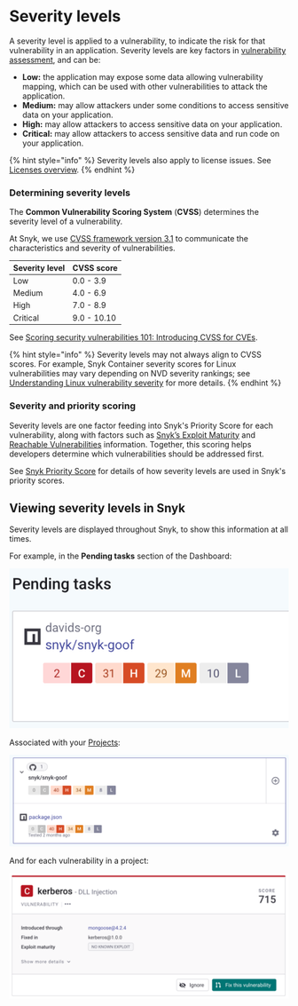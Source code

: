 # Severity levels

A severity level is applied to a vulnerability, to indicate the risk for that vulnerability in an application. Severity levels are key factors in [vulnerability assessment](https://snyk.io/learn/vulnerability-assessment/), and can be:

* **Low:** the application may expose some data allowing vulnerability mapping, which can be used with other vulnerabilities to attack the application.
* **Medium:** may allow attackers under some conditions to access sensitive data on your application.
* **High:** may allow attackers to access sensitive data on your application.
* **Critical:** may allow attackers to access sensitive data and run code on your application.

{% hint style="info" %}
Severity levels also apply to license issues. See [Licenses overview](https://docs.snyk.io/snyk-open-source/licenses).
{% endhint %}

### Determining severity levels

The **Common Vulnerability Scoring System** (**CVSS**) determines the severity level of a vulnerability.

At Snyk, we use [CVSS framework version 3.1](https://www.first.org/cvss/v3-1/) to communicate the characteristics and severity of vulnerabilities.

| **Severity level** | **CVSS score** |
| ------------------ | -------------- |
| Low                | 0.0 - 3.9      |
| Medium             | 4.0 - 6.9      |
| High               | 7.0 - 8.9      |
| Critical           | 9.0 - 10.10    |

See [Scoring security vulnerabilities 101: Introducing CVSS for CVEs](https://snyk.io/blog/scoring-security-vulnerabilities-101-introducing-cvss-for-cve/).

{% hint style="info" %}
Severity levels may not always align to CVSS scores. For example, Snyk Container severity scores for Linux vulnerabilities may vary depending on NVD severity rankings; see [Understanding Linux vulnerability severity](../../products/snyk-container/snyk-container-security-basics/understanding-linux-vulnerability-severity.md) for more details.
{% endhint %}

### Severity and priority scoring

Severity levels are one factor feeding into Snyk's Priority Score for each vulnerability, along with factors such as [Snyk’s Exploit Maturity](https://snyk.io/blog/whats-so-wild-about-exploits-in-the-wild-and-how-can-we-prioritize-accordingly/) and [Reachable Vulnerabilities](https://snyk.io/blog/optimizing-prioritization-with-deep-application-level-context/) information. Together, this scoring helps developers determine which vulnerabilities should be addressed first.

See [Snyk Priority Score](../../features/fixing-and-prioritizing-issues/issue-management/snyk-priority-score.md) for details of how severity levels are used in Snyk's priority scores.

## Viewing severity levels in Snyk

Severity levels are displayed throughout Snyk, to show this information at all times.

For example, in the **Pending tasks** section of the Dashboard:

<img src="../../.gitbook/assets/image (348).png" alt="" data-size="original">

Associated with your [Projects](projects.md):

![](<../../.gitbook/assets/image (43).png>)

And for each vulnerability in a project:

![](<../../.gitbook/assets/image (39) (1).png>)
